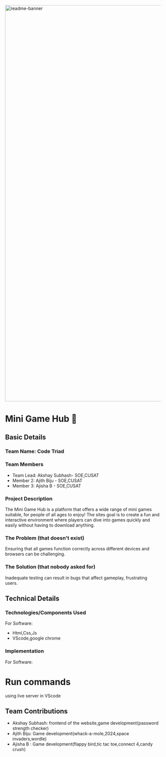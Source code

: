 <img width="1280" alt="readme-banner" src="https://github.com/user-attachments/assets/35332e92-44cb-425b-9dff-27bcf1023c6c">

# Mini Game Hub 🎯


## Basic Details
### Team Name: Code Triad


### Team Members
- Team Lead: Akshay Subhash- SOE,CUSAT
- Member 2: Ajith Biju - SOE,CUSAT
- Member 3: Ajisha B - SOE,CUSAT

### Project Description
The Mini Game Hub is a platform that offers a wide range of mini games suitable, for people of all ages to enjoy! The sites goal is to create a fun and interactive environment where players can dive into games quickly and easily without having to download anything. 

### The Problem (that doesn't exist)
Ensuring that all games function correctly across different devices and browsers can be challenging.

### The Solution (that nobody asked for)
 Inadequate testing can result in bugs that affect gameplay, frustrating users.

## Technical Details
### Technologies/Components Used
For Software:
- Html,Css,Js
- VScode,google chrome

### Implementation
For Software:
# Run commands
using live server in VScode

## Team Contributions
- Akshay Subhash: frontend of the website,game development(password strength checker)
- Ajith Biju: Game development(whack-a-mole,2024,space invaders,wordle)
- Ajisha B : Game development(flappy bird,tic tac toe,connect 4,candy crush)

